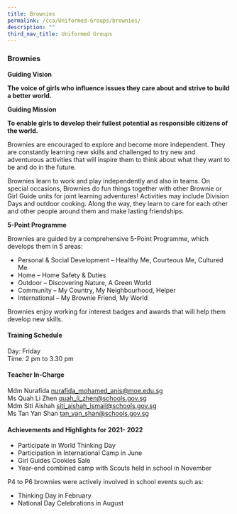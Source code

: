 ```yaml
---
title: Brownies
permalink: /cca/Uniformed-Groups/brownies/
description: ""
third_nav_title: Uniformed Groups
---
```

### Brownies

**Guiding Vision**

**The voice of girls who influence issues they care about and strive to build a better world.**

  

**Guiding Mission**

**To enable girls to develop their fullest potential as responsible citizens of the world.**

  

Brownies are encouraged to explore and become more independent. They are constantly learning new skills and challenged to try new and adventurous activities that will inspire them to think about what they want to be and do in the future.

  

Brownies learn to work and play independently and also in teams. On special occasions, Brownies do fun things together with other Brownie or Girl Guide units for joint learning adventures! Activities may include Division Days and outdoor cooking. Along the way, they learn to care for each other and other people around them and make lasting friendships.

  

**5-Point Programme**

  

Brownies are guided by a comprehensive 5-Point Programme, which develops them in 5 areas:

*   Personal & Social Development – Healthy Me, Courteous Me, Cultured Me
*   Home – Home Safety & Duties
*   Outdoor – Discovering Nature, A Green World
*   Community – My Country, My Neighbourhood, Helper
*   International – My Brownie Friend, My World

  

Brownies enjoy working for interest badges and awards that will help them develop new skills.

  

#### Training Schedule

Day: Friday<Br>
Time: 2 pm to 3.30 pm

#### Teacher In-Charge

Mdm Nurafida [nurafida\_mohamed\_anis@moe.edu.sg](mailto:nurafida_mohamed_anis@moe.edu.sg)  <br>
Ms Quah Li Zhen [quah\_li\_zhen@schools.gov.sg](mailto:quah_li_zhen@schools.gov.sg)  <br>
Mdm Siti Aishah [siti\_aishah\_ismail@schools.gov.sg](mailto:siti_aishah_ismail@schools.gov.sg)<br>
Ms Tan Yan Shan [tan\_yan\_shan@schools.gov.sg](mailto:tan_yan_shan@schools.gov.sg)

#### Achievements and Highlights for 2021- 2022

*   Participate in World Thinking Day
*   Participation in International Camp in June
*   Girl Guides Cookies Sale
*   Year-end combined camp with Scouts held in school in November

  

P4 to P6 brownies were actively involved in school events such as:

*   Thinking Day in February
*   National Day Celebrations in August